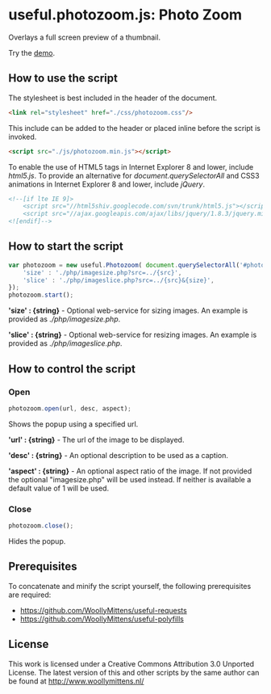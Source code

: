 # useful.photozoom.js: Photo Zoom

Overlays a full screen preview of a thumbnail.

Try the <a href="http://www.woollymittens.nl/useful/default.php?url=useful-photozoom">demo</a>.

## How to use the script

The stylesheet is best included in the header of the document.

```html
<link rel="stylesheet" href="./css/photozoom.css"/>
```

This include can be added to the header or placed inline before the script is invoked.

```html
<script src="./js/photozoom.min.js"></script>
```

To enable the use of HTML5 tags in Internet Explorer 8 and lower, include *html5.js*. To provide an alternative for *document.querySelectorAll* and CSS3 animations in Internet Explorer 8 and lower, include *jQuery*.

```html
<!--[if lte IE 9]>
	<script src="//html5shiv.googlecode.com/svn/trunk/html5.js"></script>
	<script src="//ajax.googleapis.com/ajax/libs/jquery/1.8.3/jquery.min.js"></script>
<![endif]-->
```

## How to start the script

```javascript
var photozoom = new useful.Photozoom( document.querySelectorAll('#photozoom a'), {
	'size' : './php/imagesize.php?src=../{src}',
	'slice' : './php/imageslice.php?src=../{src}&{size}',
});
photozoom.start();
```

**'size' : {string}** - Optional web-service for sizing images. An example is provided as *./php/imagesize.php*.

**'slice' : {string}** - Optional web-service for resizing images. An example is provided as *./php/imageslice.php*.

## How to control the script

### Open

```javascript
photozoom.open(url, desc, aspect);
```

Shows the popup using a specified url.

**'url' : {string}** - The url of the image to be displayed.

**'desc' : {string}** - An optional description to be used as a caption.

**'aspect' : {string}** - An optional aspect ratio of the image. If not provided the optional "imagesize.php" will be used instead. If neither is available a default value of 1 will be used.

### Close

```javascript
photozoom.close();
```

Hides the popup.

## Prerequisites

To concatenate and minify the script yourself, the following prerequisites are required:
+ https://github.com/WoollyMittens/useful-requests
+ https://github.com/WoollyMittens/useful-polyfills

## License
This work is licensed under a Creative Commons Attribution 3.0 Unported License. The latest version of this and other scripts by the same author can be found at http://www.woollymittens.nl/
